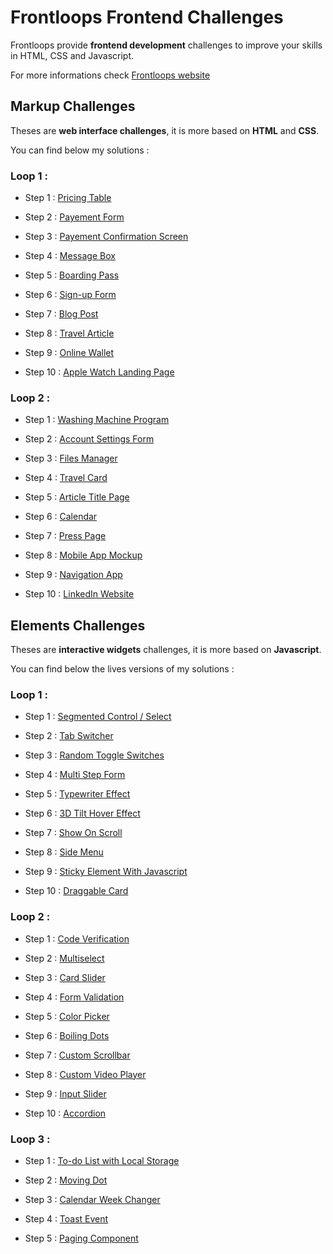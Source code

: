 # Frontloops Frontend Challenges

Frontloops provide **frontend development** challenges to improve your skills in HTML, CSS and Javascript.

For more informations check [Frontloops website](https://frontloops.io/)

## Markup Challenges

Theses are **web interface challenges**, it is more based on **HTML** and **CSS**.

You can find below my solutions :

### Loop 1 :

- Step 1 : [Pricing Table](https://github.com/zathio/frontloops-challenges/tree/master/markup-challenges/loop1-step1/README.md)

- Step 2 : [Payement Form](https://github.com/zathio/frontloops-challenges/tree/master/markup-challenges/loop1-step2/README.md)

- Step 3 : [Payement Confirmation Screen](https://github.com/zathio/frontloops-challenges/tree/master/markup-challenges/loop1-step3/README.md)

- Step 4 : [Message Box](https://github.com/zathio/frontloops-challenges/tree/master/markup-challenges/loop1-step4/README.md)

- Step 5 : [Boarding Pass](https://github.com/zathio/frontloops-challenges/tree/master/markup-challenges/loop1-step5/README.md)

- Step 6 : [Sign-up Form](https://github.com/zathio/frontloops-challenges/tree/master/markup-challenges/loop1-step6/README.md)

- Step 7 : [Blog Post](https://github.com/zathio/frontloops-challenges/tree/master/markup-challenges/loop1-step7/README.md)

- Step 8 : [Travel Article](https://github.com/zathio/frontloops-challenges/tree/master/markup-challenges/loop1-step8/README.md)

- Step 9 : [Online Wallet](https://github.com/zathio/frontloops-challenges/tree/master/markup-challenges/loop1-step9/README.md)

- Step 10 : [Apple Watch Landing Page](https://github.com/zathio/frontloops-challenges/tree/master/markup-challenges/loop1-step10/README.md)

### Loop 2 :

- Step 1 : [Washing Machine Program](https://github.com/zathio/frontloops-challenges/tree/master/markup-challenges/loop2-step1/README.md)

- Step 2 : [Account Settings Form](https://github.com/zathio/frontloops-challenges/tree/master/markup-challenges/loop2-step2/README.md)

- Step 3 : [Files Manager](https://github.com/zathio/frontloops-challenges/tree/master/markup-challenges/loop2-step3/README.md)

- Step 4 : [Travel Card](https://github.com/zathio/frontloops-challenges/tree/master/markup-challenges/loop2-step4/README.md)

- Step 5 : [Article Title Page](https://github.com/zathio/frontloops-challenges/tree/master/markup-challenges/loop2-step5/README.md)

- Step 6 : [Calendar](https://github.com/zathio/frontloops-challenges/tree/master/markup-challenges/loop2-step6/README.md)

- Step 7 : [Press Page](https://github.com/zathio/frontloops-challenges/tree/master/markup-challenges/loop2-step7/README.md)

- Step 8 : [Mobile App Mockup](https://github.com/zathio/frontloops-challenges/tree/master/markup-challenges/loop2-step8/README.md)

- Step 9 : [Navigation App](https://github.com/zathio/frontloops-challenges/tree/master/markup-challenges/loop2-step9/README.md)

- Step 10 : [LinkedIn Website](https://github.com/zathio/frontloops-challenges/tree/master/markup-challenges/loop2-step10/README.md)

## Elements Challenges

Theses are **interactive widgets** challenges, it is more based on **Javascript**.

You can find below the lives versions of my solutions :

### Loop 1 :

- Step 1 : [Segmented Control / Select](https://github.com/zathio/frontloops-challenges/tree/master/elements-challenges/loop1-step1/README.md)

- Step 2 : [Tab Switcher](https://github.com/zathio/frontloops-challenges/tree/master/elements-challenges/loop1-step2/README.md)

- Step 3 : [Random Toggle Switches](https://github.com/zathio/frontloops-challenges/tree/master/elements-challenges/loop1-step3/README.md)

- Step 4 : [Multi Step Form](https://github.com/zathio/frontloops-challenges/tree/master/elements-challenges/loop1-step4/README.md)

- Step 5 : [Typewriter Effect](https://github.com/zathio/frontloops-challenges/tree/master/elements-challenges/loop1-step5/README.md)

- Step 6 : [3D Tilt Hover Effect](https://github.com/zathio/frontloops-challenges/tree/master/elements-challenges/loop1-step6/README.md)

- Step 7 : [Show On Scroll](https://github.com/zathio/frontloops-challenges/tree/master/elements-challenges/loop1-step7/README.md)

- Step 8 : [Side Menu](https://github.com/zathio/frontloops-challenges/tree/master/elements-challenges/loop1-step8/README.md)

- Step 9 : [Sticky Element With Javascript](https://github.com/zathio/frontloops-challenges/tree/master/elements-challenges/loop1-step9/README.md)

- Step 10 : [Draggable Card](https://github.com/zathio/frontloops-challenges/tree/master/elements-challenges/loop1-step10/README.md)

### Loop 2 :

- Step 1 : [Code Verification](https://github.com/zathio/frontloops-challenges/tree/master/elements-challenges/loop2-step1/README.md)

- Step 2 : [Multiselect](https://github.com/zathio/frontloops-challenges/tree/master/elements-challenges/loop2-step2/README.md)

- Step 3 : [Card Slider](https://github.com/zathio/frontloops-challenges/tree/master/elements-challenges/loop2-step3/README.md)

- Step 4 : [Form Validation](https://github.com/zathio/frontloops-challenges/tree/master/elements-challenges/loop2-step4/README.md)

- Step 5 : [Color Picker](https://github.com/zathio/frontloops-challenges/tree/master/elements-challenges/loop2-step5/README.md)

- Step 6 : [Boiling Dots](https://github.com/zathio/frontloops-challenges/tree/master/elements-challenges/loop2-step6/README.md)

- Step 7 : [Custom Scrollbar](https://github.com/zathio/frontloops-challenges/tree/master/elements-challenges/loop2-step7/README.md)

- Step 8 : [Custom Video Player](https://github.com/zathio/frontloops-challenges/tree/master/elements-challenges/loop2-step8/README.md)

- Step 9 : [Input Slider](https://github.com/zathio/frontloops-challenges/tree/master/elements-challenges/loop2-step9/README.md)

- Step 10 : [Accordion](https://github.com/zathio/frontloops-challenges/tree/master/elements-challenges/loop2-step10/README.md)

### Loop 3 :

- Step 1 : [To-do List with Local Storage](https://github.com/zathio/frontloops-challenges/tree/master/elements-challenges/loop3-step1/README.md)

- Step 2 : [Moving Dot](https://github.com/zathio/frontloops-challenges/tree/master/elements-challenges/loop3-step2/README.md)

- Step 3 : [Calendar Week Changer](https://github.com/zathio/frontloops-challenges/tree/master/elements-challenges/loop3-step3/README.md)

- Step 4 : [Toast Event](https://github.com/zathio/frontloops-challenges/tree/master/elements-challenges/loop3-step4/README.md)

- Step 5 : [Paging Component](https://github.com/zathio/frontloops-challenges/tree/master/elements-challenges/loop3-step5/README.md)
